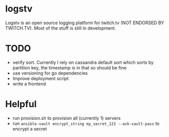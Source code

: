# logstv

Logstv is an open source logging platform for twitch.tv (NOT ENDORSED BY TWITCH.TV).
Most of the stuff is still in development.

# TODO 

- verify sort. Currently I rely on cassandra default sort which sorts by partition key, the timestamp is in that so should be fine
- use versioning for go dependencies
- Improve deployment script
- write a frontend

# Helpful

- run provision.sh to provision all (currently 1) servers
- run `ansible-vault encrypt_string my_secret_123 --ask-vault-pass` to encrypt a secret